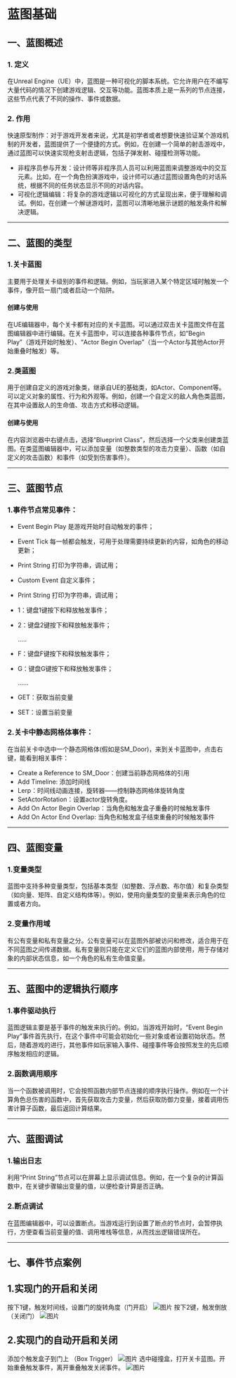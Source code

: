 # 蓝图基础
## 一、蓝图概述
### 1. 定义
在Unreal Engine（UE）中，蓝图是一种可视化的脚本系统。它允许用户在不编写大量代码的情况下创建游戏逻辑、交互等功能。蓝图本质上是一系列的节点连接，这些节点代表了不同的操作、事件或数据。
### 2. 作用
快速原型制作：对于游戏开发者来说，尤其是初学者或者想要快速验证某个游戏机制的开发者，蓝图提供了一个便捷的方式。例如，在创建一个简单的射击游戏中，通过蓝图可以快速实现枪支射击逻辑，包括子弹发射、碰撞检测等功能。
- 非程序员参与开发：设计师等非程序员人员可以利用蓝图来调整游戏中的交互元素。比如，在一个角色扮演游戏中，设计师可以通过蓝图设置角色的对话系统，根据不同的任务状态显示不同的对话内容。
- 可视化逻辑编辑：将复杂的游戏逻辑以可视化的方式呈现出来，便于理解和调试。例如，在创建一个解谜游戏时，蓝图可以清晰地展示谜题的触发条件和解决逻辑。

---

## 二、蓝图的类型
### 1.关卡蓝图
主要用于处理关卡级别的事件和逻辑。例如，当玩家进入某个特定区域时触发一个事件，像开启一扇门或者启动一个陷阱。
#### 创建与使用
在UE编辑器中，每个关卡都有对应的关卡蓝图。可以通过双击关卡蓝图文件在蓝图编辑器中进行编辑。在关卡蓝图中，可以连接各种事件节点，如“Begin Play”（游戏开始时触发）、“Actor Begin Overlap”（当一个Actor与其他Actor开始重叠时触发）等。
### 2.类蓝图
用于创建自定义的游戏对象类，继承自UE的基础类，如Actor、Component等。可以定义对象的属性、行为和外观等。例如，创建一个自定义的敌人角色类蓝图，在其中设置敌人的生命值、攻击方式和移动逻辑。
#### 创建与使用
在内容浏览器中右键点击，选择“Blueprint Class”，然后选择一个父类来创建类蓝图。在类蓝图编辑器中，可以添加变量（如整数类型的攻击力变量）、函数（如自定义的攻击函数）和事件（如受到伤害事件）。

---

## 三、蓝图节点
### 1.事件节点常见事件：
- Event Begin Play 是游戏开始时自动触发的事件；
- Event Tick 每一帧都会触发，可用于处理需要持续更新的内容，如角色的移动更新；
- Print String 打印为字符串，调试用；
- Custom Event 自定义事件；
- Print String 打印为字符串，调试用；
- 1：键盘1键按下和释放触发事件；
- 2：键盘2键按下和释放触发事件；
  
  .....
- F：键盘F键按下和释放触发事件；
- G：键盘G键按下和释放触发事件；

    ......

- GET：获取当前变量
- SET：设置当前变量
  
### 2.关卡中静态网格体事件：
在当前关卡中选中一个静态网格体(假如是SM_Door)，来到关卡蓝图中，点击右键，能看到相关事件：
- Create a Reference to SM_Door：创建当前静态网格体的引用
- Add Timeline: 添加时间线
- Lerp：时间线动画连接，旋转器——控制静态网格体旋转角度
- SetActorRotation：设置actor旋转角度。
- Add On Actor Begin Overlap：当角色和触发盒子重叠的时候触发事件
- Add On Actor End Overlap: 当角色和触发盒子结束重叠的时候触发事件
---

## 四、蓝图变量
### 1.变量类型
蓝图中支持多种变量类型，包括基本类型（如整数、浮点数、布尔值）和复杂类型（如向量、矩阵、自定义结构体等）。例如，使用向量类型的变量来表示角色的位置或者方向。
### 2.变量作用域
有公有变量和私有变量之分。公有变量可以在蓝图外部被访问和修改，适合用于在不同蓝图之间传递数据。私有变量则只能在定义它们的蓝图内部使用，用于存储对象的内部状态信息，如一个角色的私有生命值变量。

---

## 五、蓝图中的逻辑执行顺序
### 1.事件驱动执行
蓝图逻辑主要是基于事件的触发来执行的。例如，当游戏开始时，“Event Begin Play”事件首先执行，在这个事件中可能会初始化一些对象或者设置初始状态。然后，随着游戏的进行，其他事件如玩家输入事件、碰撞事件等会按照发生的先后顺序触发相应的逻辑。
### 2.函数调用顺序
当一个函数被调用时，它会按照函数内部节点连接的顺序执行操作。例如在一个计算角色总伤害的函数中，首先获取攻击力变量，然后获取防御力变量，接着调用伤害计算子函数，最后返回计算结果。

---

## 六、蓝图调试
### 1.输出日志
利用“Print String”节点可以在屏幕上显示调试信息。例如，在一个复杂的计算函数中，在关键步骤输出变量的值，以便检查计算是否正确。
### 2.断点调试
在蓝图编辑器中，可以设置断点。当游戏运行到设置了断点的节点时，会暂停执行，方便查看当前变量的值、调用堆栈等信息，从而找出逻辑错误所在。

---

## 七、事件节点案例
## 1.实现门的开启和关闭
按下1键，触发时间线，设置门的旋转角度（门开启）
![图片](./image/blueprint-1.png)
按下2键，触发倒放（关闭门）
![图片](./image/blueprint-2.png)
## 2.实现门的自动开启和关闭
添加个触发盒子到门上 （Box Trigger）
![图片](./image/blueprint-3.png)
选中碰撞盒，打开关卡蓝图。开始重叠触发事件，离开重叠触发关闭事件。
![图片](./image/blueprint-4.png)
